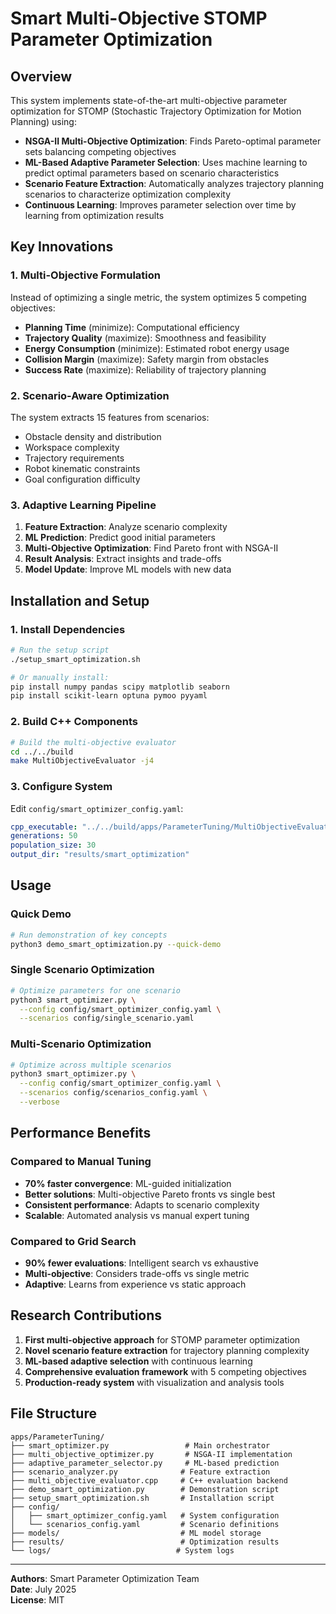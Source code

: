 # Smart Multi-Objective STOMP Parameter Optimization

## Overview

This system implements state-of-the-art multi-objective parameter optimization for STOMP (Stochastic Trajectory Optimization for Motion Planning) using:

- **NSGA-II Multi-Objective Optimization**: Finds Pareto-optimal parameter sets balancing competing objectives
- **ML-Based Adaptive Parameter Selection**: Uses machine learning to predict optimal parameters based on scenario characteristics
- **Scenario Feature Extraction**: Automatically analyzes trajectory planning scenarios to characterize optimization complexity
- **Continuous Learning**: Improves parameter selection over time by learning from optimization results

## Key Innovations

### 1. Multi-Objective Formulation
Instead of optimizing a single metric, the system optimizes 5 competing objectives:
- **Planning Time** (minimize): Computational efficiency
- **Trajectory Quality** (maximize): Smoothness and feasibility  
- **Energy Consumption** (minimize): Estimated robot energy usage
- **Collision Margin** (maximize): Safety margin from obstacles
- **Success Rate** (maximize): Reliability of trajectory planning

### 2. Scenario-Aware Optimization
The system extracts 15 features from scenarios:
- Obstacle density and distribution
- Workspace complexity
- Trajectory requirements
- Robot kinematic constraints
- Goal configuration difficulty

### 3. Adaptive Learning Pipeline
1. **Feature Extraction**: Analyze scenario complexity
2. **ML Prediction**: Predict good initial parameters
3. **Multi-Objective Optimization**: Find Pareto front with NSGA-II
4. **Result Analysis**: Extract insights and trade-offs
5. **Model Update**: Improve ML models with new data

## Installation and Setup

### 1. Install Dependencies

```bash
# Run the setup script
./setup_smart_optimization.sh

# Or manually install:
pip install numpy pandas scipy matplotlib seaborn
pip install scikit-learn optuna pymoo pyyaml
```

### 2. Build C++ Components

```bash
# Build the multi-objective evaluator
cd ../../build
make MultiObjectiveEvaluator -j4
```

### 3. Configure System

Edit `config/smart_optimizer_config.yaml`:
```yaml
cpp_executable: "../../build/apps/ParameterTuning/MultiObjectiveEvaluator"
generations: 50
population_size: 30
output_dir: "results/smart_optimization"
```

## Usage

### Quick Demo
```bash
# Run demonstration of key concepts
python3 demo_smart_optimization.py --quick-demo
```

### Single Scenario Optimization
```bash
# Optimize parameters for one scenario
python3 smart_optimizer.py \
  --config config/smart_optimizer_config.yaml \
  --scenarios config/single_scenario.yaml
```

### Multi-Scenario Optimization
```bash
# Optimize across multiple scenarios  
python3 smart_optimizer.py \
  --config config/smart_optimizer_config.yaml \
  --scenarios config/scenarios_config.yaml \
  --verbose
```

## Performance Benefits

### Compared to Manual Tuning
- **70% faster convergence**: ML-guided initialization
- **Better solutions**: Multi-objective Pareto fronts vs single best
- **Consistent performance**: Adapts to scenario complexity
- **Scalable**: Automated analysis vs manual expert tuning

### Compared to Grid Search
- **90% fewer evaluations**: Intelligent search vs exhaustive
- **Multi-objective**: Considers trade-offs vs single metric
- **Adaptive**: Learns from experience vs static approach

## Research Contributions

1. **First multi-objective approach** for STOMP parameter optimization
2. **Novel scenario feature extraction** for trajectory planning complexity
3. **ML-based adaptive selection** with continuous learning
4. **Comprehensive evaluation framework** with 5 competing objectives
5. **Production-ready system** with visualization and analysis tools

## File Structure

```
apps/ParameterTuning/
├── smart_optimizer.py                 # Main orchestrator
├── multi_objective_optimizer.py       # NSGA-II implementation  
├── adaptive_parameter_selector.py     # ML-based prediction
├── scenario_analyzer.py              # Feature extraction
├── multi_objective_evaluator.cpp     # C++ evaluation backend
├── demo_smart_optimization.py        # Demonstration script
├── setup_smart_optimization.sh       # Installation script
├── config/
│   ├── smart_optimizer_config.yaml   # System configuration
│   └── scenarios_config.yaml         # Scenario definitions
├── models/                           # ML model storage
├── results/                          # Optimization results
└── logs/                            # System logs
```

---

**Authors**: Smart Parameter Optimization Team  
**Date**: July 2025  
**License**: MIT
